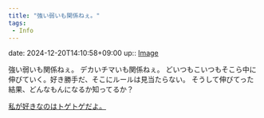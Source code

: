 ```yaml
---
title: "強い弱いも関係ねぇ。"
tags:
 - Info
---
```


date: 2024-12-20T14:10:58+09:00
up:: [Image](../Bar/Novel/Topics/Image.md)

強い弱いも関係ねぇ。
デカいチマいも関係ねぇ。
どいつもこいつもそこら中に伸びていく。好き勝手だ、そこにルールは見当たらない。
そうして伸びてった結果、どんなもんになるか知ってるか？

[私が好きなのはトゲトゲだよ。](私が好きなのはトゲトゲだよ。.md)